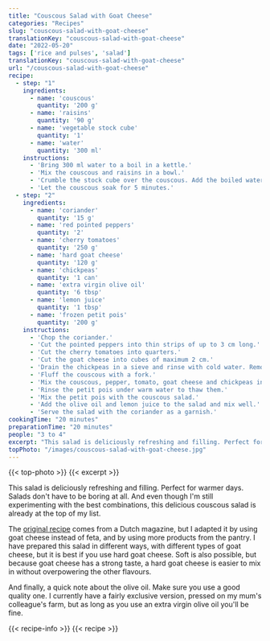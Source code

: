 ```yaml
---
title: "Couscous Salad with Goat Cheese"
categories: "Recipes"
slug: "couscous-salad-with-goat-cheese"
translationKey: "couscous-salad-with-goat-cheese"
date: "2022-05-20"
tags: ['rice and pulses', 'salad']
translationKey: "couscous-salad-with-goat-cheese"
url: "/couscous-salad-with-goat-cheese"
recipe:
  - step: "1"
    ingredients:
      - name: 'couscous'
        quantity: '200 g'
      - name: 'raisins'
        quantity: '90 g'
      - name: 'vegetable stock cube'
        quantity: '1'
      - name: 'water'
        quantity: '300 ml'
    instructions:
      - 'Bring 300 ml water to a boil in a kettle.'
      - 'Mix the couscous and raisins in a bowl.'
      - 'Crumble the stock cube over the couscous. Add the boiled water and stir.'
      - 'Let the couscous soak for 5 minutes.'
  - step: "2"
    ingredients:
      - name: 'coriander'
        quantity: '15 g'
      - name: 'red pointed peppers'
        quantity: '2'
      - name: 'cherry tomatoes'
        quantity: '250 g'
      - name: 'hard goat cheese'
        quantity: '120 g'
      - name: 'chickpeas'
        quantity: '1 can'
      - name: 'extra virgin olive oil'
        quantity: '6 tbsp'
      - name: 'lemon juice'
        quantity: '1 tbsp'
      - name: 'frozen petit pois'
        quantity: '200 g'
    instructions:
      - 'Chop the coriander.'
      - 'Cut the pointed peppers into thin strips of up to 3 cm long.'
      - 'Cut the cherry tomatoes into quarters.'
      - 'Cut the goat cheese into cubes of maximum 2 cm.'
      - 'Drain the chickpeas in a sieve and rinse with cold water. Remove the loose skins if necessary.'
      - 'Fluff the couscous with a fork.'
      - 'Mix the couscous, pepper, tomato, goat cheese and chickpeas in a salad bowl.'
      - 'Rinse the petit pois under warm water to thaw them.'
      - 'Mix the petit pois with the couscous salad.'
      - 'Add the olive oil and lemon juice to the salad and mix well.'
      - 'Serve the salad with the coriander as a garnish.'
cookingTime: "20 minutes"
preparationTime: "20 minutes"
people: "3 to 4"
excerpt: "This salad is deliciously refreshing and filling. Perfect for warmer days. Salads don't have to be boring at all. And even though I'm still experimenting with the best combinations, this delicious couscous salad is already at the top of my list."
topPhoto: "/images/couscous-salad-with-goat-cheese.jpg"
---
```

{{< top-photo >}}
{{< excerpt >}}
<!--more-->

This salad is deliciously refreshing and filling. Perfect for warmer days. Salads don't have to be boring at all. And even though I'm still experimenting with the best combinations, this delicious couscous salad is already at the top of my list.

The [original recipe](https://www.jumbo.com/recepten/vegetarische-couscoussalade-met-kikkererwten,-feta-en-rozijnen-504567) comes from a Dutch magazine, but I adapted it by using goat cheese instead of feta, and by using more products from the pantry. I have prepared this salad in different ways, with different types of goat cheese, but it is best if you use hard goat cheese. Soft is also possible, but because goat cheese has a strong taste, a hard goat cheese is easier to mix in without overpowering the other flavours.

And finally, a quick note about the olive oil. Make sure you use a good quality one. I currently have a fairly exclusive version, pressed on my mum's colleague's farm, but as long as you use an extra virgin olive oil you'll be fine.

{{< recipe-info >}}
{{< recipe >}}